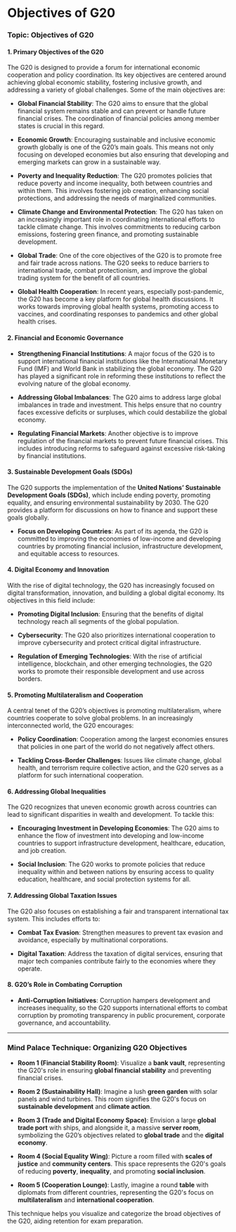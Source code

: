 # Objectives of G20

### Topic: **Objectives of G20**

#### 1. **Primary Objectives of the G20**
The G20 is designed to provide a forum for international economic cooperation and policy coordination. Its key objectives are centered around achieving global economic stability, fostering inclusive growth, and addressing a variety of global challenges. Some of the main objectives are:

- **Global Financial Stability**: The G20 aims to ensure that the global financial system remains stable and can prevent or handle future financial crises. The coordination of financial policies among member states is crucial in this regard.
  
- **Economic Growth**: Encouraging sustainable and inclusive economic growth globally is one of the G20’s main goals. This means not only focusing on developed economies but also ensuring that developing and emerging markets can grow in a sustainable way.
  
- **Poverty and Inequality Reduction**: The G20 promotes policies that reduce poverty and income inequality, both between countries and within them. This involves fostering job creation, enhancing social protections, and addressing the needs of marginalized communities.

- **Climate Change and Environmental Protection**: The G20 has taken on an increasingly important role in coordinating international efforts to tackle climate change. This involves commitments to reducing carbon emissions, fostering green finance, and promoting sustainable development.

- **Global Trade**: One of the core objectives of the G20 is to promote free and fair trade across nations. The G20 seeks to reduce barriers to international trade, combat protectionism, and improve the global trading system for the benefit of all countries.
  
- **Global Health Cooperation**: In recent years, especially post-pandemic, the G20 has become a key platform for global health discussions. It works towards improving global health systems, promoting access to vaccines, and coordinating responses to pandemics and other global health crises.

#### 2. **Financial and Economic Governance**
- **Strengthening Financial Institutions**: A major focus of the G20 is to support international financial institutions like the International Monetary Fund (IMF) and World Bank in stabilizing the global economy. The G20 has played a significant role in reforming these institutions to reflect the evolving nature of the global economy.

- **Addressing Global Imbalances**: The G20 aims to address large global imbalances in trade and investment. This helps ensure that no country faces excessive deficits or surpluses, which could destabilize the global economy.

- **Regulating Financial Markets**: Another objective is to improve regulation of the financial markets to prevent future financial crises. This includes introducing reforms to safeguard against excessive risk-taking by financial institutions.

#### 3. **Sustainable Development Goals (SDGs)**
The G20 supports the implementation of the **United Nations’ Sustainable Development Goals (SDGs)**, which include ending poverty, promoting equality, and ensuring environmental sustainability by 2030. The G20 provides a platform for discussions on how to finance and support these goals globally.

- **Focus on Developing Countries**: As part of its agenda, the G20 is committed to improving the economies of low-income and developing countries by promoting financial inclusion, infrastructure development, and equitable access to resources.

#### 4. **Digital Economy and Innovation**
With the rise of digital technology, the G20 has increasingly focused on digital transformation, innovation, and building a global digital economy. Its objectives in this field include:

- **Promoting Digital Inclusion**: Ensuring that the benefits of digital technology reach all segments of the global population.
  
- **Cybersecurity**: The G20 also prioritizes international cooperation to improve cybersecurity and protect critical digital infrastructure.

- **Regulation of Emerging Technologies**: With the rise of artificial intelligence, blockchain, and other emerging technologies, the G20 works to promote their responsible development and use across borders.

#### 5. **Promoting Multilateralism and Cooperation**
A central tenet of the G20’s objectives is promoting multilateralism, where countries cooperate to solve global problems. In an increasingly interconnected world, the G20 encourages:

- **Policy Coordination**: Cooperation among the largest economies ensures that policies in one part of the world do not negatively affect others.
  
- **Tackling Cross-Border Challenges**: Issues like climate change, global health, and terrorism require collective action, and the G20 serves as a platform for such international cooperation.

#### 6. **Addressing Global Inequalities**
The G20 recognizes that uneven economic growth across countries can lead to significant disparities in wealth and development. To tackle this:

- **Encouraging Investment in Developing Economies**: The G20 aims to enhance the flow of investment into developing and low-income countries to support infrastructure development, healthcare, education, and job creation.

- **Social Inclusion**: The G20 works to promote policies that reduce inequality within and between nations by ensuring access to quality education, healthcare, and social protection systems for all.

#### 7. **Addressing Global Taxation Issues**
The G20 also focuses on establishing a fair and transparent international tax system. This includes efforts to:

- **Combat Tax Evasion**: Strengthen measures to prevent tax evasion and avoidance, especially by multinational corporations.
  
- **Digital Taxation**: Address the taxation of digital services, ensuring that major tech companies contribute fairly to the economies where they operate.

#### 8. **G20’s Role in Combating Corruption**
- **Anti-Corruption Initiatives**: Corruption hampers development and increases inequality, so the G20 supports international efforts to combat corruption by promoting transparency in public procurement, corporate governance, and accountability.

---

### Mind Palace Technique: Organizing G20 Objectives

- **Room 1 (Financial Stability Room)**: Visualize a **bank vault**, representing the G20's role in ensuring **global financial stability** and preventing financial crises.

- **Room 2 (Sustainability Hall)**: Imagine a lush **green garden** with solar panels and wind turbines. This room signifies the G20's focus on **sustainable development** and **climate action**.

- **Room 3 (Trade and Digital Economy Space)**: Envision a large **global trade port** with ships, and alongside it, a massive **server room**, symbolizing the G20’s objectives related to **global trade** and the **digital economy**.

- **Room 4 (Social Equality Wing)**: Picture a room filled with **scales of justice** and **community centers**. This space represents the G20's goals of reducing **poverty**, **inequality**, and promoting **social inclusion**.

- **Room 5 (Cooperation Lounge)**: Lastly, imagine a round **table** with diplomats from different countries, representing the G20's focus on **multilateralism** and **international cooperation**.

This technique helps you visualize and categorize the broad objectives of the G20, aiding retention for exam preparation.